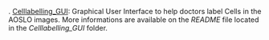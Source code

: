 

. [Celllabelling_GUI](./CellLabelling_GUI/README.pdf):
Graphical User Interface to help doctors label Cells in the AOSLO images. More informations are available on the *README* file located in the *Celllabelling_GUI* folder.